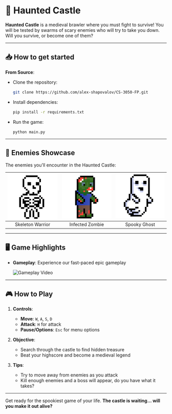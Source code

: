 # 🏰 Haunted Castle

**Haunted Castle** is a medieval brawler where you must fight to survive! You will be tested by swarms of scary enemies who will try to take you down. Will you survive, or become one of them?

---

## 📥 How to get started

   **From Source**:
   - Clone the repository:
     ```bash
     git clone https://github.com/alex-shapovalov/CS-3050-FP.git
     ```
   - Install dependencies:
     ```bash
     pip install -r requirements.txt
     ```
   - Run the game:
     ```bash
     python main.py
     ```

---

## 👻 Enemies Showcase

The enemies you'll encounter in the Haunted Castle:

| ![Skeleton](https://github.com/alex-shapovalov/CS-3050-FP/blob/main/sprites/skeleton_walk/skeleton_animation_1.png) | ![Zombie](https://github.com/alex-shapovalov/CS-3050-FP/blob/main/sprites/zombie_walk/zombie_animation_1.png) | ![Ghost](https://github.com/alex-shapovalov/CS-3050-FP/blob/main/sprites/ghost_walk/ghost.png) |
|:------------------------------------------:|:------------------------------------------:|:------------------------------------------:|
| Skeleton Warrior                           | Infected Zombie                            | Spooky Ghost                               |

---

## 🖥️ Game Highlights

- **Gameplay**: Experience our fast-paced epic gameplay
  
  ![[Gameplay Video](https://img.youtube.com/vi/T3nbGtpDcsk/0.jpg)](https://www.youtube.com/watch?v=T3nbGtpDcsk)

---

## 🎮 How to Play

1. **Controls**:
   - **Move**: `W`, `A`, `S`, `D`
   - **Attack**: `H` for attack
   - **Pause/Options**: `Esc` for menu options

2. **Objective**:
   - Search through the castle to find hidden treasure
   - Beat your highscore and become a medieval legend

3. **Tips**:
   - Try to move away from enemies as you attack
   - Kill enough enemies and a boss will appear, do you have what it takes?

---

Get ready for the spookiest game of your life. **The castle is waiting... will you make it out alive?**

